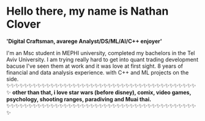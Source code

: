 # Hello there, my name is Nathan Clover

**'Digital Craftsman, avarege Analyst/DS/ML/AI/C++ enjoyer'** 


I'm an Msc student in MEPHI university,
completed my bachelors in the Tel Aviv University.
I am trying really hard to get into quant trading development bacuse I've seen them at work and it was love at first sight.
8 years of financial and data analysis experience.
with C++ and ML projects on the side.
✨✨✨✨✨✨✨✨✨✨✨✨✨✨✨✨✨✨✨✨✨✨✨✨✨✨✨✨✨✨✨✨✨✨✨✨✨✨✨✨✨✨✨✨
**other than that, i love star wars (before disney), comix, video games, psychology, shooting ranges, paradiving and Muai thai.**
✨✨✨✨✨✨✨✨✨✨✨✨✨✨✨✨✨✨✨✨✨✨✨✨✨✨✨✨✨✨✨✨✨✨✨✨✨✨✨✨✨✨✨✨
